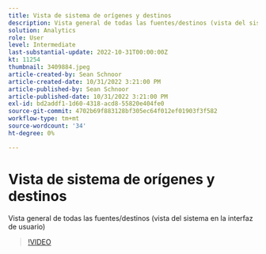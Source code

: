 ```yaml
---
title: Vista de sistema de orígenes y destinos
description: Vista general de todas las fuentes/destinos (vista del sistema en la interfaz de usuario)
solution: Analytics
role: User
level: Intermediate
last-substantial-update: 2022-10-31T00:00:00Z
kt: 11254
thumbnail: 3409884.jpeg
article-created-by: Sean Schnoor
article-created-date: 10/31/2022 3:21:00 PM
article-published-by: Sean Schnoor
article-published-date: 10/31/2022 3:21:00 PM
exl-id: bd2addf1-1d60-4318-acd8-55820e404fe0
source-git-commit: 4702b69f883128bf305ec64f012ef01903f3f582
workflow-type: tm+mt
source-wordcount: '34'
ht-degree: 0%

---
```


# Vista de sistema de orígenes y destinos

Vista general de todas las fuentes/destinos (vista del sistema en la interfaz de usuario)

>[!VIDEO](https://video.tv.adobe.com/v/3409884/?quality=12&learn=on)
